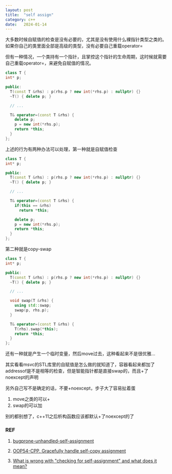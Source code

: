 ```yaml
---
layout: post
title:  "self assign"
category: c++
date:   2024-01-14
---
```


大多数时候自赋值的检查是没有必要的，尤其是没有使用什么裸指针类型之类的。如果你自己的类里面全部是高级的类型，没有必要自己重载operator=

但有一种情况，一个类持有一个指针，且掌控这个指针的生命周期，这时候就需要自己重载operator=，来避免自赋值的情况。

```c++
class T {
int* p;

public:
  T(const T &rhs) : p(rhs.p ? new int(*rhs.p) : nullptr) {}
  ~T() { delete p; }

  // ...

  T& operator=(const T &rhs) {
    delete p;
    p = new int(*rhs.p);
    return *this;
  }
};
```

上述的行为有两种办法可以处理，第一种就是自赋值检查

```c++
class T {
int* p;

public:
  T(const T &rhs) : p(rhs.p ? new int(*rhs.p) : nullptr) {}
  ~T() { delete p; }

  // ...

  T& operator=(const T &rhs) {
    if(this == &rhs)
      return *this;

    delete p;
    p = new int(*rhs.p);
    return *this;
  }
};
```

第二种就是copy-swap

```c++
class T {
int* p;

public:
  T(const T &rhs) : p(rhs.p ? new int(*rhs.p) : nullptr) {}
  ~T() { delete p; }

  // ...

  void swap(T &rhs) {
    using std::swap;
    swap(p, rhs.p);
  }

  T& operator=(const T &rhs) {
    T(rhs).swap(*this);
    return *this;
  }
};
```

还有一种就是产生一个临时变量，然后move过去，这种看起来不是很优雅...

其实看看msvc的STL库里的自赋值是怎么做的就知道了，容器看起来都加了addressof是不是相等的检查，但是智能指针都是直接swap的，而且+了noexcept的声明

另外自己写不是确定的话，不要+noexcept，步子大了容易扯着蛋

1. move之类的可以+
2. swap的可以加

别的都别想了，c++11之后析构函数应该都默认+了noexcept的了


### REF

1. [bugprone-unhandled-self-assignment](https://clang.llvm.org/extra/clang-tidy/checks/bugprone/unhandled-self-assignment.html)

2. [OOP54-CPP. Gracefully handle self-copy assignment](https://wiki.sei.cmu.edu/confluence/display/cplusplus/OOP54-CPP.+Gracefully+handle+self-copy+assignment)

3. [What is wrong with "checking for self-assignment" and what does it mean?](https://stackoverflow.com/questions/12015156/what-is-wrong-with-checking-for-self-assignment-and-what-does-it-mean)
